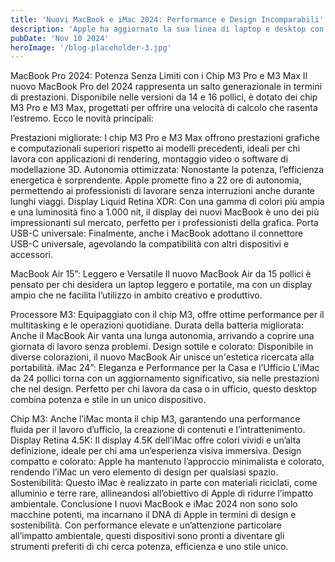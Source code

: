 ```yaml
---
title: 'Nuovi MacBook e iMac 2024: Performance e Design Incomparabili'
description: 'Apple ha aggiornato la sua linea di laptop e desktop con l’introduzione dei nuovi MacBook e iMac, rivoluzionando ancora una volta il mercato dei computer per performance, estetica e sostenibilità. Vediamo in dettaglio le caratteristiche principali di ciascun dispositivo.'
pubDate: 'Nov 10 2024'
heroImage: '/blog-placeholder-3.jpg'
---
```


MacBook Pro 2024: Potenza Senza Limiti con i Chip M3 Pro e M3 Max
Il nuovo MacBook Pro del 2024 rappresenta un salto generazionale in termini di prestazioni. Disponibile nelle versioni da 14 e 16 pollici, è dotato dei chip M3 Pro e M3 Max, progettati per offrire una velocità di calcolo che rasenta l’estremo. Ecco le novità principali:

Prestazioni migliorate: I chip M3 Pro e M3 Max offrono prestazioni grafiche e computazionali superiori rispetto ai modelli precedenti, ideali per chi lavora con applicazioni di rendering, montaggio video o software di modellazione 3D.
Autonomia ottimizzata: Nonostante la potenza, l’efficienza energetica è sorprendente. Apple promette fino a 22 ore di autonomia, permettendo ai professionisti di lavorare senza interruzioni anche durante lunghi viaggi.
Display Liquid Retina XDR: Con una gamma di colori più ampia e una luminosità fino a 1.000 nit, il display dei nuovi MacBook è uno dei più impressionanti sul mercato, perfetto per i professionisti della grafica.
Porta USB-C universale: Finalmente, anche i MacBook adottano il connettore USB-C universale, agevolando la compatibilità con altri dispositivi e accessori.

MacBook Air 15”: Leggero e Versatile
Il nuovo MacBook Air da 15 pollici è pensato per chi desidera un laptop leggero e portatile, ma con un display ampio che ne facilita l’utilizzo in ambito creativo e produttivo.

Processore M3: Equipaggiato con il chip M3, offre ottime performance per il multitasking e le operazioni quotidiane.
Durata della batteria migliorata: Anche il MacBook Air vanta una lunga autonomia, arrivando a coprire una giornata di lavoro senza problemi.
Design sottile e colorato: Disponibile in diverse colorazioni, il nuovo MacBook Air unisce un'estetica ricercata alla portabilità.
iMac 24”: Eleganza e Performance per la Casa e l’Ufficio
L’iMac da 24 pollici torna con un aggiornamento significativo, sia nelle prestazioni che nel design. Perfetto per chi lavora da casa o in ufficio, questo desktop combina potenza e stile in un unico dispositivo.

Chip M3: Anche l’iMac monta il chip M3, garantendo una performance fluida per il lavoro d’ufficio, la creazione di contenuti e l’intrattenimento.
Display Retina 4.5K: Il display 4.5K dell’iMac offre colori vividi e un’alta definizione, ideale per chi ama un’esperienza visiva immersiva.
Design compatto e colorato: Apple ha mantenuto l’approccio minimalista e colorato, rendendo l’iMac un vero elemento di design per qualsiasi spazio.
Sostenibilità: Questo iMac è realizzato in parte con materiali riciclati, come alluminio e terre rare, allineandosi all’obiettivo di Apple di ridurre l’impatto ambientale.
Conclusione
I nuovi MacBook e iMac 2024 non sono solo macchine potenti, ma incarnano il DNA di Apple in termini di design e sostenibilità. Con performance elevate e un’attenzione particolare all’impatto ambientale, questi dispositivi sono pronti a diventare gli strumenti preferiti di chi cerca potenza, efficienza e uno stile unico.



